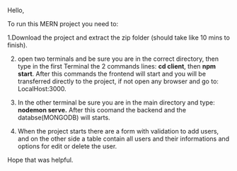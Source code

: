 Hello,

To run this MERN project you need to:

  1.Download the project and extract the zip folder (should take like 10 mins to finish).

2. open two terminals and be sure you are in the correct directory, then type in the first Terminal the 2 commands lines: 
<strong>cd client</strong>,
then <strong>npm start</strong>. 
After this commands the frontend will start and you will be transferred directly to the project, if not open any browser and go to: LocalHost:3000.

3. In the other terminal be sure you are in the main directory and type:
<strong>nodemon serve.</strong>
After this coomand the backend and the databse(MONGODB) will starts.

4. When the project starts there are a form with validation to add users, and on the other side a table contain all users and their informations and options for edit or delete the user.

Hope that was helpful.
 
